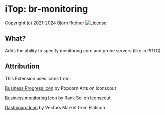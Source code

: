 # iTop: br-monitoring

Copyright (c) 2021-2024 Björn Rudner
[![License](https://img.shields.io/github/license/rudnerbjoern/iTop-br-monitoring)](https://github.com/rudnerbjoern/iTop-br-monitoring/blob/main/LICENSE)

## What?

Adds the ability to specify monitoring core and probe servers (like in PRTG)

## Attribution

This Extension uses Icons from:

[Business Progress Icon](https://iconscout.com/icons/business-progress) by Popcorn Arts on Iconscout

[Business monitoring Icon](https://iconscout.com/icons/business-monitoring) by Rank Sol on Iconscout

[Dashboard Icon](https://www.flaticon.com/authors/vectors-market) by Vectors Market from Flaticon
